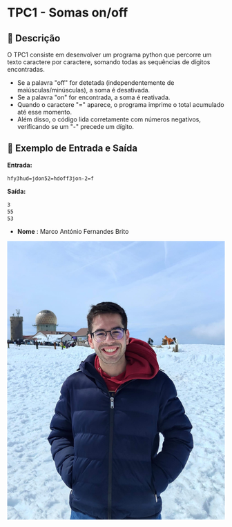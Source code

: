 # TPC1 - Somas on/off

## 📌 Descrição
O TPC1 consiste em desenvolver um programa python que percorre um texto caractere por caractere, somando todas as sequências de dígitos encontradas. 
- Se a palavra "off" for detetada (independentemente de maiúsculas/minúsculas), a soma é desativada.
- Se a palavra "on" for encontrada, a soma é reativada.
- Quando o caractere "=" aparece, o programa imprime o total acumulado até esse momento.
- Além disso, o código lida corretamente com números negativos, verificando se um "-" precede um dígito.

## 📌 Exemplo de Entrada e Saída

**Entrada:**
```
hfy3hud=jdon52=hdoff3jon-2=f
```

**Saída:**
```
3
55
53
```

- **Nome** : Marco António Fernandes Brito

 ![104187](/img/104187.png)



